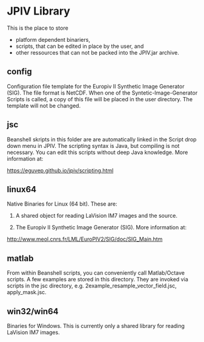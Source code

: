 # JPIV Library

This is the place to store 

- platform dependent binariers, 
- scripts, that can be edited in place by the user, and
- other ressources that can not be packed into the JPIV.jar archive.

## config

Configuration file template for the Europiv II Synthetic Image Generator (SIG). The file format is NetCDF. When one of the Syntetic-Image-Generator Scripts is called, a copy of this file will be placed in the user directory. The template will not be changed.

## jsc

Beanshell skripts in this folder are are automatically linked in the Script drop down menu in JPIV. The scripting syntax is Java, but compiling is not necessary. You can edit this scripts without deep Java knowledge. More information at:

https://eguvep.github.io/jpiv/scripting.html

## linux64

Native Binaries for Linux (64 bit). These are:

1. A shared object for reading LaVision IM7 images and the source.

2. The Europiv II Synthetic Image Generator (SIG). More information at:

http://www.meol.cnrs.fr/LML/EuroPIV2/SIG/doc/SIG_Main.htm

## matlab

From within Beanshell scripts, you can conveniently call Matlab/Octave scripts. A few examples are stored in this directory. They are invoked via scripts in the jsc directory, e.g. 2example_resample_vector_field.jsc, apply_mask.jsc.

## win32/win64

Binaries for Windows. This is currently only a shared library for reading LaVision IM7 images.
